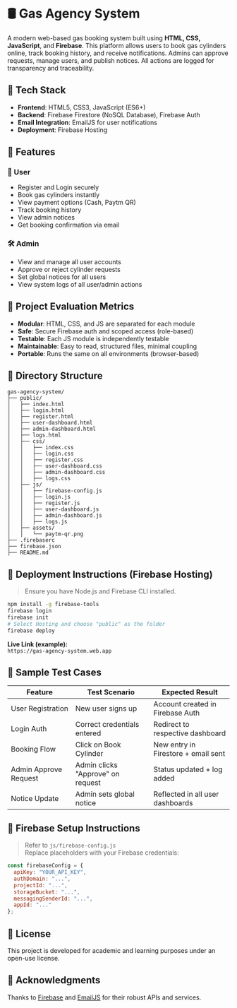 # 🛢️ Gas Agency System

A modern web-based gas booking system built using **HTML, CSS, JavaScript**, and **Firebase**. This platform allows users to book gas cylinders online, track booking history, and receive notifications. Admins can approve requests, manage users, and publish notices. All actions are logged for transparency and traceability.

## 🔧 Tech Stack

- **Frontend**: HTML5, CSS3, JavaScript (ES6+)
- **Backend**: Firebase Firestore (NoSQL Database), Firebase Auth
- **Email Integration**: EmailJS for user notifications
- **Deployment**: Firebase Hosting

## 📌 Features

### 👤 User
- Register and Login securely
- Book gas cylinders instantly
- View payment options (Cash, Paytm QR)
- Track booking history
- View admin notices
- Get booking confirmation via email

### 🛠️ Admin
- View and manage all user accounts
- Approve or reject cylinder requests
- Set global notices for all users
- View system logs of all user/admin actions

## 🧪 Project Evaluation Metrics

- **Modular**: HTML, CSS, and JS are separated for each module
- **Safe**: Secure Firebase auth and scoped access (role-based)
- **Testable**: Each JS module is independently testable
- **Maintainable**: Easy to read, structured files, minimal coupling
- **Portable**: Runs the same on all environments (browser-based)

## 📁 Directory Structure

```
gas-agency-system/
├── public/
│   ├── index.html
│   ├── login.html
│   ├── register.html
│   ├── user-dashboard.html
│   ├── admin-dashboard.html
│   ├── logs.html
│   ├── css/
│   │   ├── index.css
│   │   ├── login.css
│   │   ├── register.css
│   │   ├── user-dashboard.css
│   │   ├── admin-dashboard.css
│   │   ├── logs.css
│   ├── js/
│   │   ├── firebase-config.js
│   │   ├── login.js
│   │   ├── register.js
│   │   ├── user-dashboard.js
│   │   ├── admin-dashboard.js
│   │   ├── logs.js
│   ├── assets/
│   │   └── paytm-qr.png
├── .firebaserc
├── firebase.json
├── README.md
```

## 🚀 Deployment Instructions (Firebase Hosting)

> Ensure you have Node.js and Firebase CLI installed.

```bash
npm install -g firebase-tools
firebase login
firebase init
# Select Hosting and choose "public" as the folder
firebase deploy
```

**Live Link (example):**  
`https://gas-agency-system.web.app`

## 🧪 Sample Test Cases

| Feature                | Test Scenario                           | Expected Result                        |
|------------------------|-----------------------------------------|----------------------------------------|
| User Registration      | New user signs up                       | Account created in Firebase Auth       |
| Login Auth             | Correct credentials entered             | Redirect to respective dashboard       |
| Booking Flow           | Click on Book Cylinder                  | New entry in Firestore + email sent    |
| Admin Approve Request  | Admin clicks "Approve" on request       | Status updated + log added             |
| Notice Update          | Admin sets global notice                | Reflected in all user dashboards       |

## 🔐 Firebase Setup Instructions

> Refer to `js/firebase-config.js`  
Replace placeholders with your Firebase credentials:

```js
const firebaseConfig = {
  apiKey: "YOUR_API_KEY",
  authDomain: "...",
  projectId: "...",
  storageBucket: "...",
  messagingSenderId: "...",
  appId: "..."
};
```

## 📝 License

This project is developed for academic and learning purposes under an open-use license.

## 🙌 Acknowledgments

Thanks to [Firebase](https://firebase.google.com/) and [EmailJS](https://www.emailjs.com/) for their robust APIs and services.